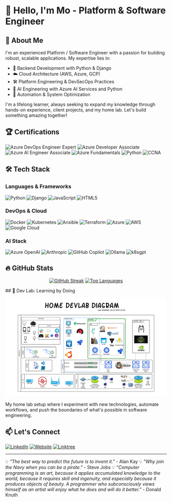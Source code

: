 # 👋 Hello, I'm Mo - Platform & Software Engineer

## 💫 About Me

I'm an experienced Platform / Software Engineer with a passion for building robust, scalable applications. My expertise lies in:

- 🚀 Backend Development with Python & Django
- ☁️ Cloud Architecture (AWS, Azure, GCP)
- 🛠 Platform Engineering & DevSecOps Practices
- 🧠 AI Engineering with Azure AI Services and Python
- 🤖 Automation & System Optimization

I'm a lifelong learner, always seeking to expand my knowledge through hands-on experience, client projects, and my home lab. Let's build something amazing together!

## 🏆 Certifications

![Azure DevOps Engineer Expert](https://img.shields.io/badge/Azure%20DevOps%20Engineer%20Expert-0078D4?style=for-the-badge&logo=microsoft-azure&logoColor=white)
![Azure Developer Associate](https://img.shields.io/badge/Azure%20Developer%20Associate-0078D4?style=for-the-badge&logo=microsoft-azure&logoColor=white)
![Azure AI Engineer Associate](https://img.shields.io/badge/Azure%20AI%20Engineer%20Associate-0078D4?style=for-the-badge&logo=microsoft-azure&logoColor=white)
![Azure Fundamentals](https://img.shields.io/badge/Azure%20Fundamentals-0078D4?style=for-the-badge&logo=microsoft-azure&logoColor=white)
![Python](https://img.shields.io/badge/Python-3670A0?style=for-the-badge&logo=python&logoColor=ffdd54)
![CCNA](https://img.shields.io/badge/CCNA-1BA0D7?style=for-the-badge&logo=cisco&logoColor=white)

## 🛠️ Tech Stack

### Languages & Frameworks
![Python](https://img.shields.io/badge/Python-3670A0?style=for-the-badge&logo=python&logoColor=ffdd54)
![Django](https://img.shields.io/badge/Django-%23092E20.svg?style=for-the-badge&logo=django&logoColor=white)
![JavaScript](https://img.shields.io/badge/JavaScript-%23323330.svg?style=for-the-badge&logo=javascript&logoColor=%23F7DF1E)
![HTML5](https://img.shields.io/badge/HTML5-%23E34F26.svg?style=for-the-badge&logo=html5&logoColor=white)

### DevOps & Cloud
![Docker](https://img.shields.io/badge/Docker-%230db7ed.svg?style=for-the-badge&logo=docker&logoColor=white)
![Kubernetes](https://img.shields.io/badge/Kubernetes-%23326ce5.svg?style=for-the-badge&logo=kubernetes&logoColor=white)
![Ansible](https://img.shields.io/badge/Ansible-%231A1918.svg?style=for-the-badge&logo=ansible&logoColor=EE0000)
![Terraform](https://img.shields.io/badge/Terraform-%235835CC.svg?style=for-the-badge&logo=terraform&logoColor=white)
![Azure](https://img.shields.io/badge/Azure-0078D4?style=for-the-badge&logo=microsoft-azure&logoColor=white)
![AWS](https://img.shields.io/badge/AWS-232F3E?style=for-the-badge&logo=amazon-aws&logoColor=white)
![Google Cloud](https://img.shields.io/badge/Google%20Cloud-4285F4?style=for-the-badge&logo=google-cloud&logoColor=white)

### AI Stack
![Azure OpenAI](https://img.shields.io/badge/Azure%20OpenAI-%230072C6.svg?style=for-the-badge&logo=microsoft-azure&logoColor=white)
![Anthropic](https://img.shields.io/badge/Anthropic-%23FF6F61.svg?style=for-the-badge&logo=anthropic&logoColor=white)
![GitHub Copilot](https://img.shields.io/badge/GitHub%20Copilot-%2300ADEF.svg?style=for-the-badge&logo=github&logoColor=white)
![Ollama](https://img.shields.io/badge/Ollama-%2300ADEF.svg?style=for-the-badge&logo=ollama&logoColor=white)
![k8sgpt](https://img.shields.io/badge/k8sgpt-%2300ADEF.svg?style=for-the-badge&logo=kubernetes&logoColor=white)

## 🔥 GitHub Stats
<div align="center">

[![GitHub Streak](https://github-readme-streak-stats.herokuapp.com/?user=mdf-ido&theme=dark)](https://github.com/mdf-ido)
[![Top Languages](https://github-readme-stats.vercel.app/api/top-langs/?username=mdf-ido&layout=compact&theme=dark)](https://github.com/mdf-ido)

</div>
## 🔬 Dev Lab: Learning by Doing

![Dev Lab Setup](/pics/devlab.png)

My home lab setup where I experiment with new technologies, automate workflows, and push the boundaries of what's possible in software engineering.

## 📫 Let's Connect

[![LinkedIn](https://img.shields.io/badge/LinkedIn-%230077B5.svg?style=for-the-badge&logo=linkedin&logoColor=white)](https://www.linkedin.com/in/moisesdfigueroa/)
[![Website](https://img.shields.io/badge/Website-%23000000.svg?style=for-the-badge&logo=About.me&logoColor=white)](https://www.ingeniumcode.io)
[![Linktree](https://img.shields.io/badge/Linktree-39E09B?style=for-the-badge&logo=linktree&logoColor=white)](https://linktr.ee/thecodelab)

---

💡 *"The best way to predict the future is to invent it."* - Alan Kay
💡 *"Why join the Navy when you can be a pirate."* - Steve Jobs
💡 *“Computer programming is an art, because it applies accumulated knowledge to the world, because it requires skill and ingenuity, and especially because it produces objects of beauty. A programmer who subconsciously views himself as an artist will enjoy what he does and will do it better.”* - Donald Knuth

